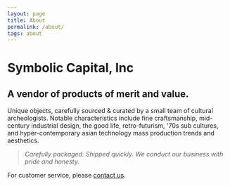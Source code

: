 ```yaml
---
layout: page
title: About
permalink: /about/
tags: about
---
```


# Symbolic Capital, Inc

## A vendor of products of merit and value. 

Unique objects, carefully sourced & curated by a small team of cultural archeologists. Notable characteristics include fine craftsmanship, mid-century industrial design, the good life, retro-futurism, '70s sub cultures, and hyper-contemporary asian technology mass production trends and aesthetics.

<blockquote><i>Carefully packaged. Shipped quickly. We conduct our business with pride and honesty.</i></blockquote>

For customer service, please <a href="/contact/">contact us</a>.

